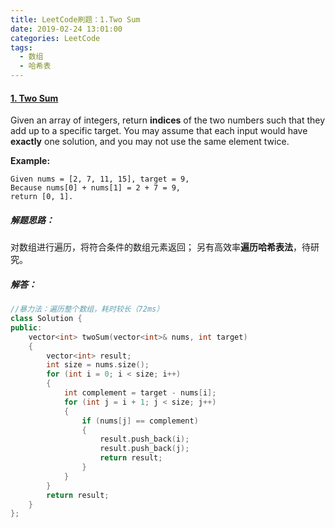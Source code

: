 ```yaml
---
title: LeetCode刷题：1.Two Sum
date: 2019-02-24 13:01:00
categories: LeetCode
tags:
  - 数组
  - 哈希表
---
```

#### [1\. Two Sum](https://leetcode-cn.com/problems/two-sum/)
Given an array of integers, return **indices** of the two numbers such that they add up to a specific target.
You may assume that each input would have **exactly** one solution, and you may not use the same element twice.

**Example:**
```
Given nums = [2, 7, 11, 15], target = 9,
Because nums[0] + nums[1] = 2 + 7 = 9,
return [0, 1].
```
##### 解题思路：
对数组进行遍历，将符合条件的数组元素返回；
另有高效率**遍历哈希表法**，待研究。
##### 解答：
```cpp
//暴力法：遍历整个数组，耗时较长（72ms）
class Solution {
public:
	vector<int> twoSum(vector<int>& nums, int target) 
	{
		vector<int> result;
        int size = nums.size();
		for (int i = 0; i < size; i++)
		{
            int complement = target - nums[i];
			for (int j = i + 1; j < size; j++)
			{
				if (nums[j] == complement)
				{
					result.push_back(i);
					result.push_back(j);
					return result;
				}	
			}
		}
		return result;
	}
};
```
